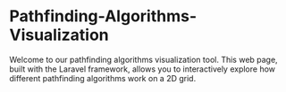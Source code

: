 # Pathfinding-Algorithms-Visualization
Welcome to our pathfinding algorithms visualization tool. This web page, built with the Laravel framework, allows you to interactively explore how different pathfinding algorithms work on a 2D grid.

